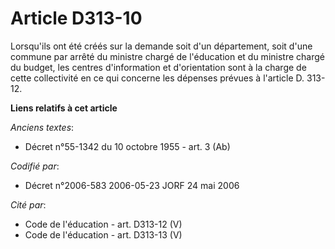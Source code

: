# Article D313-10

Lorsqu'ils ont été créés sur la demande soit d'un département, soit d'une commune par arrêté du ministre chargé de
l'éducation et du ministre chargé du budget, les centres d'information et d'orientation sont à la charge de cette
collectivité en ce qui concerne les dépenses prévues à l'article D. 313-12.

**Liens relatifs à cet article**

_Anciens textes_:

  - Décret n°55-1342 du 10 octobre 1955 - art. 3 (Ab)

_Codifié par_:

  - Décret n°2006-583 2006-05-23 JORF 24 mai 2006

_Cité par_:

  - Code de l'éducation - art. D313-12 (V)
  - Code de l'éducation - art. D313-13 (V)
